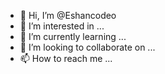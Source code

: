 - 👋 Hi, I’m @Eshancodeo
- 👀 I’m interested in ...
- 🌱 I’m currently learning ...
- 💞️ I’m looking to collaborate on ...
- 📫 How to reach me ...

<!---
Eshancodeo/Eshancodeo is a ✨ special ✨ repository because its `README.md` (this file) appears on your GitHub profile.
You can click the Preview link to take a look at your changes.
--->
